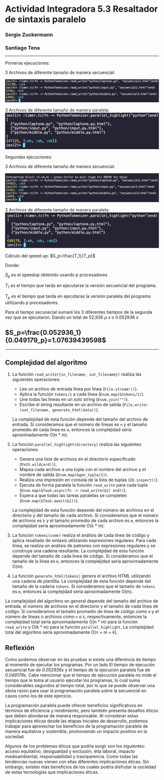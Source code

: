 # Actividad Integradora 5.3 Resaltador de sintaxis paralelo 
### Sergio Zuckermann
### Santiago Tena
---

Primeras ejecuciones:

3 Archivos de diferente tamaño de manera secuencial:

![](/images/secuencial.png)

3 Archivos de diferente tamaño de manera paralela:
![](/images/paralelo.png)

Segundas ejecuciones:

3 Archivos de diferente tamaño de manera secuencial:

![](/images/secuencial2.png)

3 Archivos de diferente tamaño de manera paralela:
![](/images/paralelo2.png)

Cálculo del speed up: $S_p=\frac{T_1}{T_p}$

Donde:

$S_p$ es el speedup obtenido usando _p_ procesadores

$T_1$ es el tiempo que tarda en ejecutarse la versión secuencial del programa.

$T_p$ es el tiempo que tarda en ejecutarse la versión paralela del programa utilizando _p_ procesadores.

Para el tiempo secunecial sumaré los 3 diferentes tiempos de la segunda vez que se ejecutaron. Dando un total de 52,936 $\mu$ _s_ o 0.052936 _s_

$S_p=\frac{0.052936_1}{0.049179_p}=1.07639439598$
--
---

## Complejidad del algoritmo

1. La función `read_write({in_filename, out_filename})` realiza las siguientes operaciones:
   - Lee un archivo de entrada línea por línea (`File.stream!()`).
   - Aplica la función `tokeni/1` a cada línea (`Enum.map(&tokeni/1)`).
   - Une todas las líneas en un solo string (`Enum.join("")`).
   - Escribe el string resultante en un archivo de salida (`File.write!(out_filename, generate_html(data))`).

   La complejidad de esta función depende del tamaño del archivo de entrada. Si consideramos que el número de líneas es `n` y el tamaño promedio de cada línea es `m`, entonces la complejidad sería aproximadamente O(n * m).

2. La función `parallel_highlight(directory)` realiza las siguientes operaciones:
   - Genera una lista de archivos en el directorio especificado (`Path.wildcard()`).
   - Mapea cada archivo a una tupla con el nombre del archivo y el nombre de salida (`Enum.map(&gen_tuple/1)`).
   - Realiza una impresión en consola de la lista de tuplas (`IO.inspect()`).
   - Ejecuta de forma paralela la función `read_write` para cada tupla (`Enum.map(&Task.async(fn -> read_write(&1) end))`).
   - Espera a que todas las tareas paralelas se completen (`Enum.map(&Task.await(&1))`).

   La complejidad de esta función depende del número de archivos en el directorio y del tamaño de cada archivo. Si consideramos que el número de archivos es `k` y el tamaño promedio de cada archivo es `m`, entonces la complejidad sería aproximadamente O(k * m).

3. La función `tokeni(code)` realiza el análisis de cada línea de código y aplica resaltado de sintaxis utilizando expresiones regulares. Para cada línea, se realiza un análisis de patrones con expresiones regulares y se construye una cadena resultante. La complejidad de esta función depende del tamaño de cada línea de código. Si consideramos que el tamaño de la línea es `m`, entonces la complejidad sería aproximadamente O(m).

4. La función `generate_html(tokens)` genera el archivo HTML utilizando una cadena de plantilla. La complejidad de esta función depende del tamaño de la cadena `tokens`. Si consideramos que el tamaño de `tokens` es `m`, entonces la complejidad sería aproximadamente O(m).

La complejidad del algoritmo en general depende del tamaño del archivo de entrada, el número de archivos en el directorio y el tamaño de cada línea de código. Si consideramos el tamaño promedio de línea de código como `m` y el número de líneas o archivos como `n` o `k`, respectivamente, entonces la complejidad total sería aproximadamente O(n * m) para la función `read_write` y O(k * m) para la función `parallel_highlight`. La complejidad total del algoritmo sería aproximadamente O(n + m + k).

## Reflexión

Como podemos observar en las pruebas si existe una diferencia de tiempo al momento de ejecutar los programas. Por un lado El tiempo de ejecución secuencial fue de _0.052936s_ y el tiempo de la ejecución paralela fue de _0.049179s_. Cabe mencionar que el tiempo de ejecución paralela no mide el tiempo que le toma al usuario ejecutar los programas, lo cual suma considerables segundos al tiempo total, por lo que se puede observar una obvia razón para usar la programación paralela sobre la secuencial en casos como los de este ejercicio. 

La programación paralela puede ofrecer beneficios significativos en términos de eficiencia y rendimiento, pero también presenta desafíos éticos que deben abordarse de manera responsable. Al considerar estas implicaciones éticas desde las etapas iniciales de desarrollo, podemos trabajar para aprovechar los beneficios de la programación paralela de manera equitativa y sostenible, promoviendo un impacto positivo en la sociedad.

Algunos de los problemas éticos que podría surgir son los siguientes: acceso equitativo, desigualdad y exclusión, étia laboral, impacto medioambiental, responsabilidad y trasnparencia. Como todas las tendencias nuevas vienen con ellas diferentes implicaciónes éticas. Sin embargo, existen más beneficios de los cuales podría disfrutar la sociedad de estas tecnologías que implicaciones éticas.